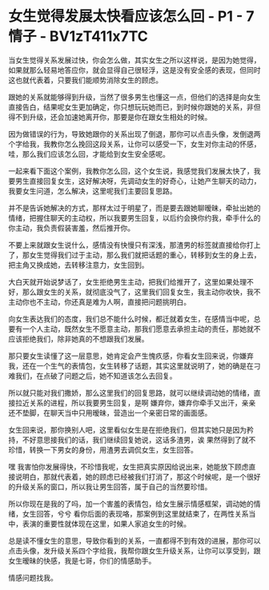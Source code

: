 # 女生觉得发展太快看应该怎么回 - P1 - 7情子 - BV1zT411x7TC

当女生觉得关系发展过快，你会怎么做，其实女生之所以这样说，是因为她觉得，如果就那么轻易地答应你，就会显得自己很轻浮，这是没有安全感的表现，但同时这也就代表着，只要我们能顺势消除女生的顾虑。

跟她的关系就能够得到升级，当然了很多男生也懂这一点，但他们的选择是向女生直接告白，结果呢女生更加确定，你只想玩玩她而已，到时候你跟她的关系，非但得不到升级，还会加速她离开你，那要是你在跟女生相处的时候。

因为做错误的行为，导致她跟你的关系出现了倒退，那你可以点击头像，发倒退两个字给我，我教你怎么挽回这段关系，让你可以感受一下，女生对你主动的怀感，哇，那么我们应该怎么回，才能给到女生安全感呢。

一起来看下面这个案例，我教你怎么回，这个女生说，我感觉我们发展太快了，我要男生直接回复女生，这好解决呀，先调动女生的好奇心，让她产生聊天的动力，我要女生问道，怎么解决，这里呢我们主要回复思路。

并不是告诉她解决的方式，那样太过于明星了，而是要去跟她聊暧昧，牵扯出她的情绪，把握住聊天的主动权，所以我要男生回复，以后约会换你约我，牵手什么的你主动，我负责假装害羞，然后推开你。

不要上来就跟女生说什么，感情没有快慢只有深浅，那渣男的标签就直接给你打上了，那女生觉得我们过于主动，那么我们就把话题的重心，转移到女生的身上去，把主角又换成她，去转移注意力，女生回到。

大白天就开始说梦话了，女生拒绝男生主动，把我们给推开了，这里如果处理不好，那么跟女生的关系，就彻底没气了，这里我们回复女生，我主动你收快，我不主动你也不主动，你还真是难为人啊，直接把问题挑明白。

向女生表达我们的态度，我们总不能什么时候，都迁就着女生，在感情当中呢，总要有一个人主动，既然女生不愿意主动，那我们愿意去承担主动的责任，那她就不应该拒绝我们，除非她真的不想跟我们发展。

那只要女生读懂了这一层意思，她肯定会产生愧疚感，你看女生回来说，你嫌弃我，还在一个生气的表情包，女生转移了话题，其实这里就说明了，她的确是在刁难我们，在点破了问题之后，她不知道该怎么去回复。

所以就只能对我们撒娇，那么这里我们的回复思路，就可以继续调动她的情绪，直接拉近关系的进程，所以我要男生回复，是啊 嫌弃你，嫌弃你牵手又出汗，亲亲还不垫脚，在聊天当中只用暧昧，营造出一个亲密日常的画面感。

女生回来说，那你换别人吧，这里看似女生是在拒绝我们，但其实她只是因为矜持，不好意思接我们的话，我们继续回复她说，这话多渣男，诶 果然得到了就不珍惜，转换一下男女的身份，用渣男去调侃女生，女生回答。

嘿 我害怕你发展得快，不珍惜我呢，女生把真实原因给说出来，她能放下顾虑直接说明白，那就代表着，她的顾虑已经被我们打消了，那这个时候呢，是一个很好的升级关系的窗口，所以我让男生回答，属于自己的当然要珍惜。

所以你现在是我的了吗，加一个害羞的表情包，给女生展示情感框架，调动她的情绪，女生回答，兮兮 看你后面的表现咯，那案例到这里就结束了，在两性关系当中，表演的重要性就体现在这里，如果人家追女生的时候。

总是读不懂女生的意思，导致你看到的关系，一直都得不到有效的进展，那你可以点击头像，发升级关系四个字给我，我帮你跟女生升级关系，让你可以享受到，跟女生暧昧的快感，我是七哥，你们的情感助手。

情感问题找我。